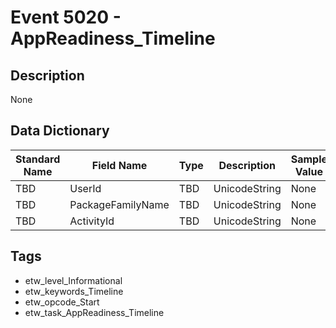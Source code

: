 # Event 5020 - AppReadiness_Timeline

## Description
None

## Data Dictionary
|Standard Name|Field Name|Type|Description|Sample Value|
|---|---|---|---|---|
|TBD|UserId|TBD|UnicodeString|None|None|
|TBD|PackageFamilyName|TBD|UnicodeString|None|None|
|TBD|ActivityId|TBD|UnicodeString|None|None|

## Tags
* etw_level_Informational
* etw_keywords_Timeline
* etw_opcode_Start
* etw_task_AppReadiness_Timeline
